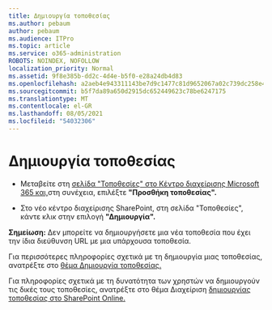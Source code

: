 ```yaml
---
title: Δημιουργία τοποθεσίας
ms.author: pebaum
author: pebaum
ms.audience: ITPro
ms.topic: article
ms.service: o365-administration
ROBOTS: NOINDEX, NOFOLLOW
localization_priority: Normal
ms.assetid: 9f8e385b-dd2c-4d4e-b5f0-e28a24db4d83
ms.openlocfilehash: a2aeb4e943311143be7d9c1477c81d9652067a02c739dc258e4187deb79cade7
ms.sourcegitcommit: b5f7da89a650d2915dc652449623c78be6247175
ms.translationtype: MT
ms.contentlocale: el-GR
ms.lasthandoff: 08/05/2021
ms.locfileid: "54032306"
---
```

# <a name="create-a-site"></a>Δημιουργία τοποθεσίας

- Μεταβείτε στη [σελίδα "Τοποθεσίες" στο Κέντρο διαχείρισης Microsoft 365 και,](https://portal.office.com/adminportal/home#/SitesList)στη συνέχεια, επιλέξτε **"Προσθήκη τοποθεσίας".** 
    
- Στο νέο κέντρο διαχείρισης SharePoint, στη σελίδα "Τοποθεσίες", κάντε κλικ στην επιλογή **"Δημιουργία".** 
    
**Σημείωση:** Δεν μπορείτε να δημιουργήσετε μια νέα τοποθεσία που έχει την ίδια διεύθυνση URL με μια υπάρχουσα τοποθεσία. 
  
Για περισσότερες πληροφορίες σχετικά με τη δημιουργία μιας τοποθεσίας, ανατρέξτε στο [θέμα Δημιουργία τοποθεσίας.](https://go.microsoft.com/fwlink/?linkid=866295)
  
Για πληροφορίες σχετικά με τη δυνατότητα των χρηστών να δημιουργούν τις δικές τους τοποθεσίες, ανατρέξτε στο θέμα Διαχείριση [δημιουργίας τοποθεσίας στο SharePoint Online.](https://go.microsoft.com/fwlink/?linkid=866296)
  

